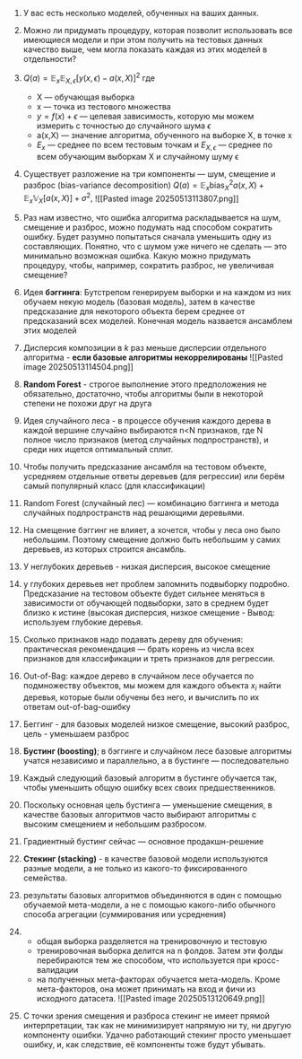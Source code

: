 
1. У вас есть несколько моделей, обученных на ваших данных.
2.  Можно ли придумать процедуру, которая позволит использовать все имеющиеся модели и при этом получить на тестовых данных качество выше, чем могла показать каждая из этих моделей в отдельности?
3.  $Q(a) = \mathbb{E}_x\mathbb{E}_{X,\epsilon}\left[y(x, \epsilon)-a(x, X)\right]^2$ где
	- X — обучающая выборка
	- x — точка из тестового множества
	- $y=f(x)+ϵ$ — целевая зависимость, которую мы можем измерить с точностью до случайного шума $ϵ$
	- a(x,X) — значение алгоритма, обученного на выборке X, в точке x
	- $E_x$​ — среднее по всем тестовым точкам и $E_{X,ϵ}$​ — среднее по всем обучающим выборкам X и случайному шуму ϵ
4.  Cуществует разложение на три компоненты — шум, смещение и разброс (bias-variance decomposition) $Q(a) = \mathbb{E}_x \text{bias}_X^2 a(x, X) + \mathbb{E}_x \mathbb{V}_X[a(x, X)] + \sigma^2,$
		![[Pasted image 20250513113807.png]]
5. Раз нам известно, что ошибка алгоритма раскладывается на шум, смещение и разброс, можно подумать над способом сократить ошибку. Будет разумно попытаться сначала уменьшить одну из составляющих. Понятно, что с шумом уже ничего не сделать — это минимально возможная ошибка. Какую можно придумать процедуру, чтобы, например, сократить разброс, не увеличивая смещение?
6. Идея **бэггинга**: Бутстрепом генерируем выборки и на каждом из них обучаем некую модель (базовая модель), затем в качестве предсказание для некоторого объекта берем среднее от предсказаний всех моделей. Конечная модель назвается ансамблем этих моделей 
7. Дисперсия композиции в $k$ раз меньше дисперсии отдельного алгоритма - **если базовые алгоритмы некоррелированы** ![[Pasted image 20250513114504.png]]
8. **Random Forest** - строгое выполнение этого предположения не обязательно, достаточно, чтобы алгоритмы были в некоторой степени не похожи друг на друга
9. Идея случайного леса - в процессе обучения каждого дерева в каждой вершине случайно выбираются n<N признаков, где N полное число признаков (метод случайных подпространств), и среди них ищется оптимальный сплит. 
10. Чтобы получить предсказание ансамбля на тестовом объекте, усредняем отдельные ответы деревьев (для регрессии) или берём самый популярный класс (для классификации)
11. Random Forest (случайный лес) — комбинацию бэггинга и метода случайных подпространств над решающими деревьями.
12. На смещение бэггинг не влияет, а хочется, чтобы у леса оно было небольшим. Поэтому смещение должно быть небольшим у самих деревьев, из которых строится ансамбль.
13. У неглубоких деревьев - низкая дисперсия, высокое смещение
14. у глубоких деревьев нет проблем запомнить подвыборку подробно. Предсказание на тестовом объекте будет сильнее меняться в зависимости от обучающей подвыборки, зато в среднем будет близко к истине (высокая дисперсия, низкое смещение - Вывод: используем глубокие деревья.
15. Сколько признаков надо подавать дереву для обучения: практическая рекомендация — брать корень из числа всех признаков для классификации и треть признаков для регрессии.
16. Out-of-Bag: каждое дерево в случайном лесе обучается по подмножеству объектов, мы можем для каждого объекта $x_i$ найти деревья, которые были обучены без него, и вычислить по их ответам out-of-bag-ошибку
17. Беггинг - для базовых моделей низкое смещение, высокий разброс, цель - уменьшаем разброс
18. **Бустинг (boosting)**;  в бэггинге и случайном лесе базовые алгоритмы учатся независимо и параллельно, а в бустинге — последовательно
19. Каждый следующий базовый алгоритм в бустинге обучается так, чтобы уменьшить общую ошибку всех своих предшественников.
20. Поскольку основная цель бустинга — уменьшение смещения, в качестве базовых алгоритмов часто выбирают алгоритмы с высоким смещением и небольшим разбросом.
21. Градиентный бустинг сейчас — основное продакшн-решение
22. **Стекинг (stacking)** - в качестве базовой модели используются разные модели, а не только из какого-то фиксированного семейства. 
23. результаты базовых алгоритмов объединяются в один с помощью обучаемой мета-модели, а не с помощью какого-либо обычного способа агрегации (суммирования или усреднения)
24.  - общая выборка разделяется на тренировочную и тестовую
     - тренировочная выборка делится на n фолдов. Затем эти фолды перебираются тем же способом, что используется при кросс-валидации
     - на полученных мета-факторах обучается мета-модель. Кроме мета-факторов, она может принимать на вход и фичи из исходного датасета. 
     ![[Pasted image 20250513120649.png]]
     
25. С точки зрения смещения и разброса стекинг не имеет прямой интерпретации, так как не минимизирует напрямую ни ту, ни другую компоненту ошибки. Удачно работающий стекинг просто уменьшает ошибку, и, как следствие, её компоненты тоже будут убывать.